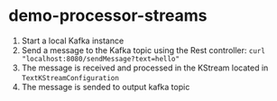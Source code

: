 # demo-processor-streams

1. Start a local Kafka instance
2. Send a message to the Kafka topic using the Rest controller: `curl "localhost:8080/sendMessage?text=hello"`
3. The message is received and processed in the KStream located in `TextKStreamConfiguration`
4. The message is sended to output kafka topic
